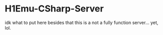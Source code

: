 # H1Emu-CSharp-Server

idk what to put here besides that this is a not a fully function server... yet, lol.
